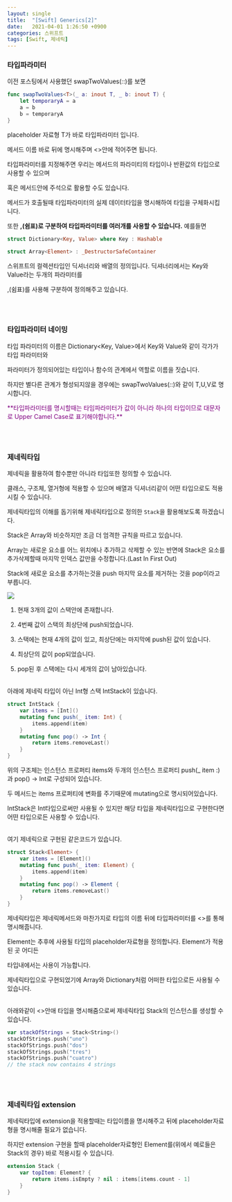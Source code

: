 ```yaml
---
layout: single
title:  "[Swift] Generics[2]"
date:   2021-04-01 1:26:50 +0900
categories: 스위프트
tags: [Swift, 제네릭]
---
```


### **타입파라미터**

이전 포스팅에서 사용했던 swapTwoValues(_:_:)를 보면
```swift
func swapTwoValues<T>(_ a: inout T, _ b: inout T) {
    let temporaryA = a
    a = b
    b = temporaryA
}
```
placeholder 자료형 T가 바로 타입파라미터 입니다.

메서드 이름 바로 뒤에 명시해주며 <>안에 적어주면 됩니다.

타입파라미터를 지정해주면 우리는 메서드의 파라미티의 타입이나 반환값의 타입으로 사용할 수 있으며 

혹은 메서드안에 주석으로 활용할 수도 있습니다. 

메서드가 호출될때 타입파라미터의 실제 데이터타입을 명시해하여 타입을 구체화시킵니다.

또한 **,(쉼표)로 구분하여 타입파라미터를 여러개를 사용할 수 있습니다.**  예를들면
```swift
struct Dictionary<Key, Value> where Key : Hashable

struct Array<Element> : _DestructorSafeContainer
```
스위프트의 컬렉션타입인 딕셔너리와 배열의 정의입니다. 딕셔너리에서는 Key와 Value라는 두개의 파라미터를

,(쉼표)를 사용해 구분하여 정의해주고 있습니다.


<br><br>
### **타입파라미터 네이밍**

타입 파라미터의 이름은 Dictionary<Key, Value>에서 Key와 Value와 같이 각가가 타입 파라미터와 

파라미터가 정의되어있는 타입이나 함수의 관계에서 역할로 이름을 짓습니다. 

하지만 별다른 관계가 형성되지않을 경우에는 swapTwoValues(_:_:)와 같이 T,U,V로 명시합니다.

<span style="color:purple">
**타입파라미터를 명시할때는 타임파라미터가 값이 아니라 하나의 타입이므로 대문자로 Upper Camel Case로 표기해야합니다.**
</span>

<br><br>
### **제네릭타입**

제네릭을 활용하여 함수뿐만 아니라 타입또한 정의할 수 있습니다.

클래스, 구조체, 열거형에 적용할 수 있으며 배열과 딕셔너리같이 어떤 타입으로도 적용시킬 수 있습니다. 

제네릭타입의 이해를 돕기위해 제네릭타입으로 정의한 `Stack`을 활용해보도록 하겠습니다.

Stack은 Array와 비슷하지만 조금 더 엄격한 규칙을 따르고 있습니다. 

Array는 새로운 요소를 어느 위치에나 추가하고 삭제할 수 있는 반면에 Stack은 요소를 추가삭제할때 마지막 인덱스 값만을 수정합니다.(Last In First Out)

Stack에 새로운 요소를 추가하는것을 push 마지막 요소를 제거하는 것을 pop이라고 부릅니다.

![](https://docs.swift.org/swift-book/_images/stackPushPop_2x.png)

1. 현재 3개의 값이 스택안에 존재합니다.

2. 4번째 값이 스택의 최상단에 push되었습니다.

3. 스택에는 현재 4개의 값이 있고, 최상단에는 마지막에 push된 값이 있습니다.

4. 최상단의 값이 pop되었습니다.

5. pop된 후 스택에는 다시 세개의 값이 남아있습니다.

<br>
아래에 제네릭 타입이 아닌 Int형 스택 IntStack이 있습니다.

```swift
struct IntStack {
    var items = [Int]()
    mutating func push(_ item: Int) {
        items.append(item)
    }
    mutating func pop() -> Int {
        return items.removeLast()
    }
}
```

위의 구조체는 인스턴스 프로퍼티 items와 두개의 인스턴스 프로퍼티 push(_ item :)과 pop() -> Int로 구성되어 있습니다.

두 메서드는 items 프로퍼티에 변화를 주기때문에 mutating으로 명시되어있습니다.

IntStack은 Int타입으로써만 사용될 수 있지만 해당 타입을 제네릭타입으로 구현한다면 어떤 타입으로든 사용할 수 있습니다.

<br>
여기 제네릭으로 구현된 같은코드가 있습니다.

```swift
struct Stack<Element> {
    var items = [Element]()
    mutating func push(_ item: Element) {
        items.append(item)
    }
    mutating func pop() -> Element {
        return items.removeLast()
    }
}
```
제네릭타입은 제네릭메서드와 마찬가지로 타입의 이름 뒤에 타입파라미터를 <>를 통해 명시해줍니다.

Element는 추후에 사용될 타입의 placeholder자료형을 정의합니다. Element가 적용된 곳 어디든

타입내에서는 사용이 가능합니다. 

제네릭타입으로 구현되었기에 Array와 Dictionary처럼 어떠한 타입으로든 사용될 수 있습니다.

<br>
아래와같이 <>안애 타입을 명시해줌으로써 제네릭타입 Stack의 인스턴스를 생성할 수 있습니다.

```swift
var stackOfStrings = Stack<String>()
stackOfStrings.push("uno")
stackOfStrings.push("dos")
stackOfStrings.push("tres")
stackOfStrings.push("cuatro")
// the stack now contains 4 strings
```

<br><br>
### **제네릭타입 extension**

제네릭타입에 extension을 적용할때는 타입이름을 명시해주고 뒤에 placeholder자료형을 명시해줄 필요가 없습니다.

하지만 extension 구현을 할때 placeholder자료형인 Element를(위에서 예로들은 Stack의 경우) 바로 적용시킬 수 있습니다.

```swift
extension Stack {
    var topItem: Element? {
        return items.isEmpty ? nil : items[items.count - 1]
    }
}
```